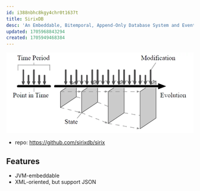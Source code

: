 ```yaml
---
id: i388nbhc8kgy4chr0t1637t
title: SirixDB
desc: 'An Embeddable, Bitemporal, Append-Only Database System and Event Store'
updated: 1705968843294
created: 1705949468384
---
```


![](/assets/images/2024-01-22-16-09-16.png)

- repo: https://github.com/sirixdb/sirix



## Features

- JVM-embeddable
- XML-oriented, but support JSON